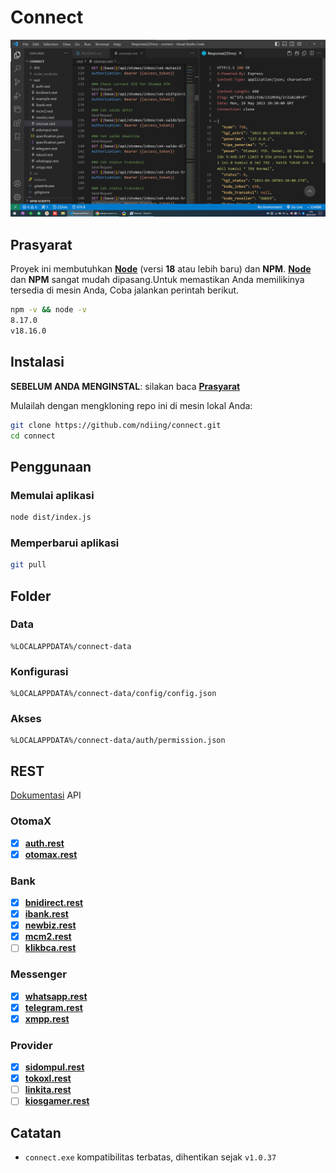# Connect

[![Connect](./connect.png)](https://github.com/ndiing/connect.git)

## Prasyarat

Proyek ini membutuhkan **[Node](https://nodejs.org/dist/v18.16.0/node-v18.16.0-x64.msi)** (versi **18** atau lebih baru) dan **NPM**.
**[Node](https://nodejs.org/dist/v18.16.0/node-v18.16.0-x64.msi)** dan **NPM** sangat mudah dipasang.Untuk memastikan Anda memilikinya tersedia di mesin Anda,
Coba jalankan perintah berikut.

```bash
npm -v && node -v
8.17.0
v18.16.0
```

## Instalasi

**SEBELUM ANDA MENGINSTAL**: silakan baca **[Prasyarat](#prasyarat)**

Mulailah dengan mengkloning repo ini di mesin lokal Anda:

```bash
git clone https://github.com/ndiing/connect.git
cd connect
```

<!--
Untuk menginstal, jalankan:

```bash
npm install
``` -->

## Penggunaan

### Memulai aplikasi

```bash
node dist/index.js
```

### Memperbarui aplikasi

```bash
git pull
```

## Folder

### Data
```
%LOCALAPPDATA%/connect-data
```

### Konfigurasi
```
%LOCALAPPDATA%/connect-data/config/config.json
```

### Akses
```
%LOCALAPPDATA%/connect-data/auth/permission.json
```

## REST

[Dokumentasi](https://ndiing.gitbook.io/connect/) API

### OtomaX

-   [x] **[auth.rest](./rest/auth.rest)**
-   [x] **[otomax.rest](./rest/otomax.rest)**

### Bank

-   [x] **[bnidirect.rest](./rest/bnidirect.rest)**
-   [x] **[ibank.rest](./rest/ibank.rest)**
-   [x] **[newbiz.rest](./rest/newbiz.rest)**
-   [x] **[mcm2.rest](./rest/mcm2.rest)**
-   [ ] **[klikbca.rest](./rest/klikbca.rest)**

### Messenger

-   [x] **[whatsapp.rest](./rest/whatsapp.rest)**
-   [x] **[telegram.rest](./rest/telegram.rest)**
-   [x] **[xmpp.rest](./rest/xmpp.rest)**

### Provider

-   [x] **[sidompul.rest](./rest/sidompul.rest)**
-   [x] **[tokoxl.rest](./rest/tokoxl.rest)**
-   [ ] **[linkita.rest](./rest/linkita.rest)**
-   [ ] **[kiosgamer.rest](./rest/kiosgamer.rest)**

## Catatan

-   `connect.exe` kompatibilitas terbatas, dihentikan sejak `v1.0.37`
